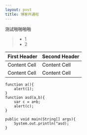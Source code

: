 ```yaml
---
layout: post
title: 博客开通啦
---
```


测试啪啪啪啪

> * 1
> * 2


| First Header  | Second Header |
| ------------- | ------------- |
| Content Cell  | Content Cell  |
| Content Cell  | Content Cell  |



	function a(){  
        alert(1);  
	}
	function asd(a,b){
        var c = a+b;
        alert(c);
	}


```
public void main(String[] args){
    System.out.println("asd);
}
```

